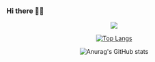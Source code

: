 ### Hi there 👋💙
<div align=center>
	
  <a href="https://hits.seeyoufarm.com"><img src="https://hits.seeyoufarm.com/api/count/incr/badge.svg?url=https%3A%2F%2Fgithub.com%2Fhyungah&count_bg=%23AEC1F1&title_bg=%23FFCECE&icon=smugmug.svg&icon_color=%23FFFFFF&title=hits%21&edge_flat=false"/>
	
  [![Top Langs](https://github-readme-stats.vercel.app/api/top-langs/?username=hyungah)](https://github.com/hyungah/github-readme-stats) </a>
  
  ![Anurag's GitHub stats](https://github-readme-stats.vercel.app/api?username=hyungah&show_icons=true&theme=swift)
	
  </div>
  
  

<!--
**hyungah/hyungah** is a ✨ _special_ ✨ repository because its `README.md` (this file) appears on your GitHub profile.

Here are some ideas to get you started:

- 🔭 I’m currently working on ...
- 🌱 I’m currently learning ...
- 👯 I’m looking to collaborate on ...
- 🤔 I’m looking for help with ...
- 💬 Ask me about ...
- 📫 How to reach me: ...
- 😄 Pronouns: ...
- ⚡ Fun fact: ...
-->


